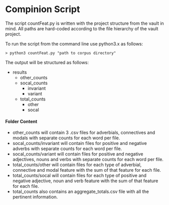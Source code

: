 # Compinion Script

The script countFeat.py is written with the project structure from the vault in mind. All paths are hard-coded according to the file hierarchy of the vault project.

To run the script from the command line use python3.x as follows:

``` 
> python3 countFeat.py "path to corpus directory"
```

The output will be structured as follows:

- results
  - other_counts
  - socal_counts
    - invariant
    - variant
  - total_counts
    - other
    - socal

#### Folder Content

- other_counts will contain 3 .csv files for adverbials, connectives and modals with separate counts for each word per file.
- socal_counts/invariant will contain files for positive and negative adverbs with separate counts for each word per file.
- socal_counts/variant will contain files for positive and negative adjectives, nouns and verbs with separate counts for each word per file.
- total_counts/other will contain files for each type of adverbial, connective and modal feature with the sum of that feature for each file. 
- total_counts/socal will contain files for each type of positive and negative adjective, noun and verb feature with the sum of that feature for each file. 
- total_counts also contains an aggregate_totals.csv file with all the pertinent information.